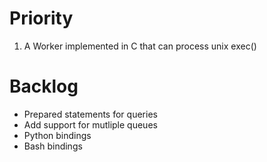 Priority
=======

1. A Worker implemented in C that can process unix exec()

Backlog
=======

* Prepared statements for queries
* Add support for mutliple queues
* Python bindings
* Bash bindings
